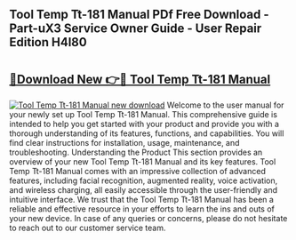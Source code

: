 ## Tool Temp Tt-181 Manual PDf Free Download - Part-uX3 Service Owner Guide - User Repair Edition H4l80

# <h2><a href="http://cf24615.oget.top/?id=Tool+Temp+Tt-181+Manual">🔗Download New 👉🔴 Tool Temp Tt-181 Manual</a></h2>

[![Tool Temp Tt-181 Manual new download](https://i.imgur.com/5g1atiW.png)](http://cf24615.oget.top/?id=Tool+Temp+Tt-181+Manual)
Welcome to the user manual for your newly set up Tool Temp Tt-181 Manual. This comprehensive guide is intended to help you get started with your product and provide you with a thorough understanding of its features, functions, and capabilities. You will find clear instructions for installation, usage, maintenance, and troubleshooting. Understanding the Product This section provides an overview of your new Tool Temp Tt-181 Manual and its key features. Tool Temp Tt-181 Manual comes with an impressive collection of advanced features, including facial recognition, augmented reality, voice activation, and wireless charging, all easily accessible through the user-friendly and intuitive interface. We trust that the Tool Temp Tt-181 Manual has been a reliable and effective resource in your efforts to learn the ins and outs of your new device. In case of any queries or concerns, please do not hesitate to reach out to our customer service team.
